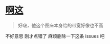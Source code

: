 # [啊这](https://github.com/yihong0618/gitblog/issues/222)

> 好啵，他这个图床本身给的带宽好像也不高

不好意思 刚才点错了 麻烦删除一下这条 issues 吧